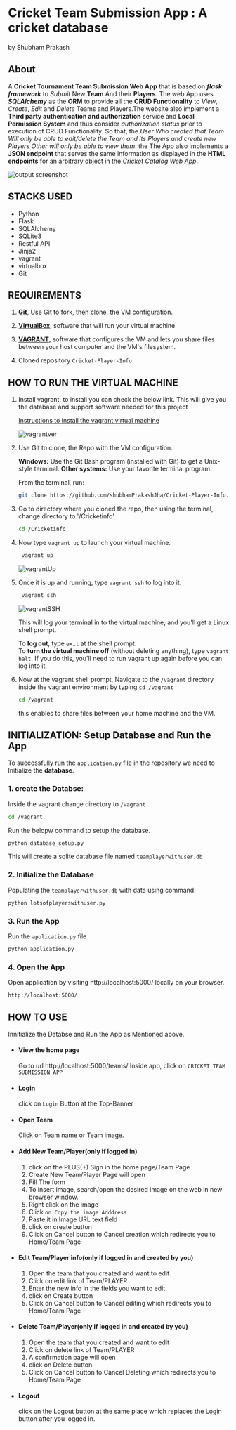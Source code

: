 # Cricket Team Submission App : A cricket database 
by Shubham Prakash

## About
A **Cricket Tournament Team Submission Web App** that is based on **_flask framework_** to _Submit_ New **Team** And their **Players**. The web App uses **_SQLAlchemy_** as the **ORM** to provide all the **CRUD Functionality** to _View_, _Create_, _Edit_ and _Delete_ Teams and Players.The website also implement a **Third party authentication and authorization** service and  **Local Permission System** and thus consider _authorization status_ prior to execution of CRUD Functionality. So that, the _User Who created that Team Will only be able to edit/delete the Team and its Players and create new Players Other will only be able to view them_. the  The App also implements a **JSON endpoint** that serves the same information as displayed in the **HTML endpoints** for an arbitrary object in the _Cricket Catalog Web App_.

![output screenshot](img/report.png)

## STACKS USED
- Python
- Flask
- SQLAlchemy
- SQLite3
- Restful API
- Jinja2
- vagrant 
- virtualbox
- Git


## REQUIREMENTS

1. [**Git**](http://git-scm.com/downloads), Use Git to fork, then clone, the VM configuration.

2. [**VirtualBox**](https://www.virtualbox.org/wiki/Download_Old_Builds_5_1), software that will run your virtual machine

3. [**VAGRANT**](https://www.vagrantup.com/), software that configures the VM and lets you share files between your host computer and the VM's filesystem.

4. Cloned repository `Cricket-Player-Info`



## HOW TO RUN THE VIRTUAL MACHINE

1. Install vagrant, to install you can check the below link. This will give you the database and support software needed for this project

    [Instructions to install the vagrant virtual machine](https://www.udacity.com/wiki/ud088/vagrant)
    
    ![vagrantver](img/vagrantVer.png)

2. Use Git to clone, the Repo with the VM configuration.
    
    **Windows:** Use the Git Bash program (installed with Git)     to get a Unix-style terminal. 
    **Other systems:** Use your favorite terminal program.

    From the terminal, run:
    ```sh
    git clone https://github.com/shubhamPrakashJha/Cricket-Player-Info.git Cricketinfo
    ```
3. Go to directory where you cloned the repo, then using the terminal, change directory to  '/Cricketinfo'
    ```sh
    cd /Cricketinfo
    ```


4. Now type `vagrant up` to launch your virtual machine.
	```sh
	 vagrant up
	```
	![vagrantUp](img/vagrantup.png)

5. Once it is up and running, type `vagrant ssh` to log into it. 
	```sh
	 vagrant ssh
	```
    ![vagrantSSH](img/vagrantssh.png)
    
    This will log your terminal in to the virtual machine, and you'll get a Linux shell prompt. 
    
    To **log out**, type `exit` at the shell prompt.  
    To **turn the virtual machine off** (without deleting anything), type `vagrant halt`. 
    If you do this, you'll need to run vagrant up again before you can log into it.
 
6. Now at the vagrant shell prompt, Navigate to the `/vagrant` directory inside the vagrant environment by typing `cd /vagrant`
 
    ```sh
    cd /vagrant
    ```
    this enables to share files between your home machine and the VM.

## INITIALIZATION:  Setup Database and Run the App
To successfully run the `application.py` file in the repository we need to Initialize the **database**.

### 1. create the Databse:
Inside the vagrant change directory to `/vagrant`
```sh
cd /vagrant
```


Run the belopw command to setup the database.
```sh
python database_setup.py
```

This will create a sqlite database file named `teamplayerwithuser.db`

### 2. Initialize the Database 
Populating the `teamplayerwithuser.db` with data using command:
```sh
python lotsofplayerswithuser.py
```

### 3. Run the App
Run the `application.py` file
```sh
python application.py
```

### 4. Open the App
Open application by visiting http://localhost:5000/ locally on your browser.
```sh
http://localhost:5000/
```

## HOW TO USE
Innitialize the Databse and Run the App as Mentioned above.

- #### View the home page 
    Go to url http://localhost:5000/teams/
    Inside app, click on `CRICKET TEAM SUBMISSION APP`
- #### Login
    click on `Login` Button at the Top-Banner
- #### Open Team 
    Click on Team name or Team image.
- #### Add New Team/Player(only if logged in)
    1. click on the PLUS(+) Sign in the home page/Team Page
    2. Create New Team/Player Page will open
    3. Fill The form
    4. To insert image, search/open the  desired image on the web in new browser window.
    5. Right click on the image
    6. Click `on Copy the image Adddress`
    7. Paste it in Image URL text field
    8. click on create button
    9. Click on Cancel button to Cancel creation which redirects you to Home/Team Page
- #### Edit Team/Player info(only if logged in and created by you)
    1. Open the team that you created and want to edit
    2. Click on edit link of Team/PLAYER
    3. Enter the new info in the fields you want to edit
    4. click on Create button
    5. Click on Cancel button to Cancel editing which redirects you to Home/Team Page
- #### Delete Team/Player(only if logged in and created by you)
    1. Open the team that you created and want to edit
    2. Click on delete link of Team/PLAYER
    3. A confirmation page will open
    4. click on Delete button
    5. Click on Cancel button to Cancel Deleting which redirects you to Home/Team Page
- #### Logout
    click on the Logout button at the same place which replaces the Login button after you logged in.


